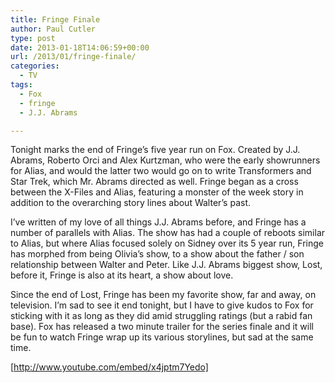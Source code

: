 ```yaml
---
title: Fringe Finale
author: Paul Cutler
type: post
date: 2013-01-18T14:06:59+00:00
url: /2013/01/fringe-finale/
categories:
  - TV
tags:
  - Fox
  - fringe
  - J.J. Abrams

---
```

Tonight marks the end of Fringe&#8217;s five year run on Fox. Created by J.J. Abrams, Roberto Orci and Alex Kurtzman, who were the early showrunners for Alias, and would the latter two would go on to write Transformers and Star Trek, which Mr. Abrams directed as well. Fringe began as a cross between the X-Files and Alias, featuring a monster of the week story in addition to the overarching story lines about Walter&#8217;s past.

I&#8217;ve written of my love of all things J.J. Abrams before, and Fringe has a number of parallels with Alias. The show has had a couple of reboots similar to Alias, but where Alias focused solely on Sidney over its 5 year run, Fringe has morphed from being Olivia&#8217;s show, to a show about the father / son relationship between Walter and Peter. Like J.J. Abrams biggest show, Lost, before it, Fringe is also at its heart, a show about love.

Since the end of Lost, Fringe has been my favorite show, far and away, on television. I&#8217;m sad to see it end tonight, but I have to give kudos to Fox for sticking with it as long as they did amid struggling ratings (but a rabid fan base). Fox has released a two minute trailer for the series finale and it will be fun to watch Fringe wrap up its various storylines, but sad at the same time.

[http://www.youtube.com/embed/x4jptm7Yedo]